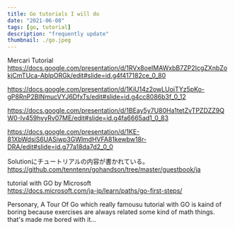 ```yaml
---
title: Go tutorials I will do
date: "2021-06-08"
tags: [go, tutorial]
description: "frequently update"
thumbnail: ./go.jpeg
---
```


Mercari Tutorial<br>
https://docs.google.com/presentation/d/1RVx8oeIMAWxbB7ZP2IcgZXnbZokjCmTUca-AbIpORGk/edit#slide=id.g4f417182ce_0_80<br>

https://docs.google.com/presentation/d/1KiU14z2owLUoiTYz5pKo-gP8RnP2BINmucVYJ6DfxTs/edit#slide=id.g4cc8086b3f_0_12<br>

https://docs.google.com/presentation/d/1BEay5y7U80Ha1tetZvTPZDZZ9QW0-Iv459hyyRv07ME/edit#slide=id.g4fa6665ad1_0_83<br>

https://docs.google.com/presentation/d/1KE-81XbWdsiS6UASiwp3GWlmdHVFA81kewbw18r-DRA/edit#slide=id.g77a18da7d2_0_0<br>

Solutionにチュートリアルの内容が書かれている。<br>
https://github.com/tenntenn/gohandson/tree/master/guestbook/ja<br>


tutorial with GO by Microsoft <br>
https://docs.microsoft.com/ja-jp/learn/paths/go-first-steps/<br>

Personary, A Tour Of Go which really famousu tutorial with GO is kaind of boring because exercises are always related some kind of math things. that's made me bored with it...<br>

